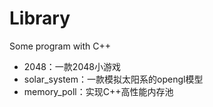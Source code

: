 # Library
Some program with C++

* 2048：一款2048小游戏
* solar_system：一款模拟太阳系的opengl模型
* memory_poll：实现C++高性能内存池
